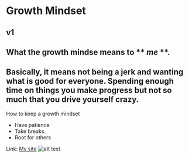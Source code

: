 # Growth Mindset
## v1
What the growth mindse means to ** _me_ **.
---
Basically, it means not being a jerk and wanting what is good for everyone.
Spending enough time on things you make progress but not so much that you drive 
yourself crazy.
---

How to keep a growth mindset
- Have patience
- Take breaks.
- Root for others 


Link:
	[My site](https://thryce86.github.io/reading-notes/)
![alt text](https://kidssearch.com/picsearch/images/kitty-pic-1280x1024-90e7225.png)
